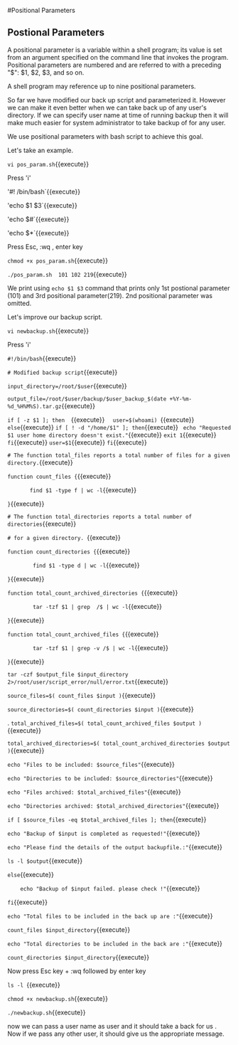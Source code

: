 #Positional Parameters

## Postional Parameters

A positional parameter is a variable within a shell program; its value is set from an argument specified on the command line that invokes the program. Positional parameters are numbered and are referred to with a preceding "$": $1, $2, $3, and so on.

A shell program may reference up to nine positional parameters.

So far we have modified our back up script and parameterized it. However we can make it even better when we can take back up of any user's directory. If we can specify user name at time of running backup then it will make much easier for system administrator to take backup of for any user.

We use positional parameters with bash script to achieve this goal.

Let's take an example.

`vi pos_param.sh`{{execute}}

Press 'i'

'#! /bin/bash`{{execute}}

'echo $1 $3`{{execute}}

'echo $#`{{execute}}

'echo $*`{{execute}}


Press Esc, :wq , enter key


`chmod +x pos_param.sh`{{execute}}


`./pos_param.sh  101 102 219`{{execute}}

We print using `echo $1 $3` command that prints only 1st postional parameter (101) and 3rd positional parameter(219). 2nd positional parameter was omitted. 

 
Let's improve our backup script.

`vi newbackup.sh`{{execute}} 

Press 'i'



	
`#!/bin/bash`{{execute}}

`# Modified backup script`{{execute}}

`input_directory=/root/$user`{{execute}}

`output_file=/root/$user/backup/$user_backup_$(date +%Y-%m-%d_%H%M%S).tar.gz`{{execute}}

`if [ -z $1 ]; then  `{{execute}}
`	user=$(whoami)  `{{execute}}
`else`{{execute}}
	`if [ ! -d "/home/$1" ]; then`{{execute}}
		` echo "Requested $1 user home directory doesn't exist."`{{execute}}
		`exit 1`{{execute}}
	`fi`{{execute}}
	`user=$1`{{execute}}
`fi`{{execute}}



`# The function total_files reports a total number of files for a given directory.`{{execute}}

`function count_files {`{{execute}}
        
`		find $1 -type f | wc -l`{{execute}}

`}`{{execute}}

`# The function total_directories reports a total number of directories`{{execute}}

`# for a given directory. `{{execute}}


`function count_directories {`{{execute}}

`        find $1 -type d | wc -l`{{execute}}

`}`{{execute}}


`function total_count_archived_directories {`{{execute}}

`        tar -tzf $1 | grep  /$ | wc -l`{{execute}}

`}`{{execute}}


`function total_count_archived_files {`{{execute}}

`        tar -tzf $1 | grep -v /$ | wc -l`{{execute}}

`}`{{execute}}


`tar -czf $output_file $input_directory 2>/root/user/script_error/null/error.txt`{{execute}}


`source_files=$( count_files $input )`{{execute}}

`source_directories=$( count_directories $input )`{{execute}}

 . 
`total_archived_files=$( total_count_archived_files $output )`{{execute}}

`total_archived_directories=$( total_count_archived_directories $output )`{{execute}}

`echo "Files to be included: $source_files"`{{execute}}

`echo "Directories to be included: $source_directories"`{{execute}}

`echo "Files archived: $total_archived_files"`{{execute}}

`echo "Directories archived: $total_archived_directories"`{{execute}}

`if [ $source_files -eq $total_archived_files ]; then`{{execute}}

`echo "Backup of $input is completed as requested!"`{{execute}}

`echo "Please find the details of the output backupfile.:"`{{execute}}

`ls -l $output`{{execute}}

`else`{{execute}}
 
`	 echo "Backup of $input failed. please check !"`{{execute}}

`fi`{{execute}}

`echo "Total files to be included in the back up are :"`{{execute}}

`count_files $input_directory`{{execute}}

`echo "Total directories to be included in the back are :"`{{execute}}

`count_directories $input_directory`{{execute}}


Now press Esc key + :wq followed by enter key

`ls -l `{{execute}}


`chmod +x newbackup.sh`{{execute}}


`./newbackup.sh`{{execute}}


now we can pass a user name as user and it should take a back for us . Now if we pass any other user, it should give us the appropriate message.
